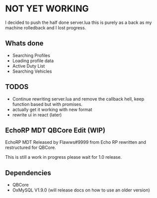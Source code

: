 # NOT YET WORKING

I decided to push the half done server.lua this is purely as a back as my machine rolledback and I lost progress.

## Whats done
- Searching Profiles
- Loading profile data
- Active Duty List
- Searching Vehicles

## TODOS

- Continue rewriting server.lua and remove the callback hell, keep function based but with promises.
- actually get it working with new format
- rewrite ui in react (later)

## EchoRP MDT QBCore Edit (WIP)

EchoRP MDT Released by Flawws#9999 from Echo RP rewritten and restructured for QBCore.

This is still a work in progress please wait for 1.0 release.

## Dependencies

- QBCore
- OxMySQL V1.9.0 (will release docs on how to use an older version)
